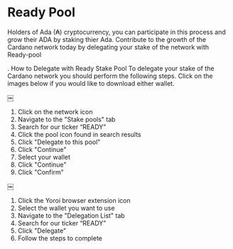 #                                             Ready Pool
Holders of Ada (₳) cryptocurrency, you can participate in this process and grow their ADA by staking thier Ada.
Contribute to the growth of the Cardano network today by delegating your stake of the network with Ready-pool



.               How to Delegate with Ready Stake Pool
To delegate your stake of the Cardano network you should perform the following steps.
Click on the images below if you would like to download either wallet.

￼
1. Click on the network icon
2. Navigate to the "Stake pools" tab
3. Search for our ticker “READY”
4. Click the pool icon found in search results
5. Click "Delegate to this pool"
6. Click "Continue"
7. Select your wallet
8. Click "Continue"
9. Click "Confirm"

￼
1. Click the Yoroi browser extension icon
2. Select the wallet you want to use
3. Navigate to the "Delegation List" tab
4. Search for our ticker “READY”
5. Click "Delegate"
6. Follow the steps to complete

